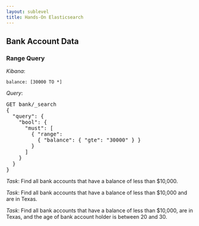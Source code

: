 ```yaml
---
layout: sublevel
title: Hands-On Elasticsearch
---
```


## Bank Account Data

### Range Query

*Kibana*:
  
    balance: [30000 TO *]

*Query*: 

<pre>
GET bank/_search
{
  "query": {
    "bool": {
      "must": [
        { "range": 
          { "balance": { "gte": "30000" } }
        }
      ]
    }
  }
}
</pre>

*Task*: Find all bank accounts that have a balance of less than $10,000.

*Task*: Find all bank accounts that have a balance of less than $10,000 and are in Texas.

*Task*: Find all bank accounts that have a balance of less than $10,000, are in Texas, and the age of bank account holder is between 20 and 30.


